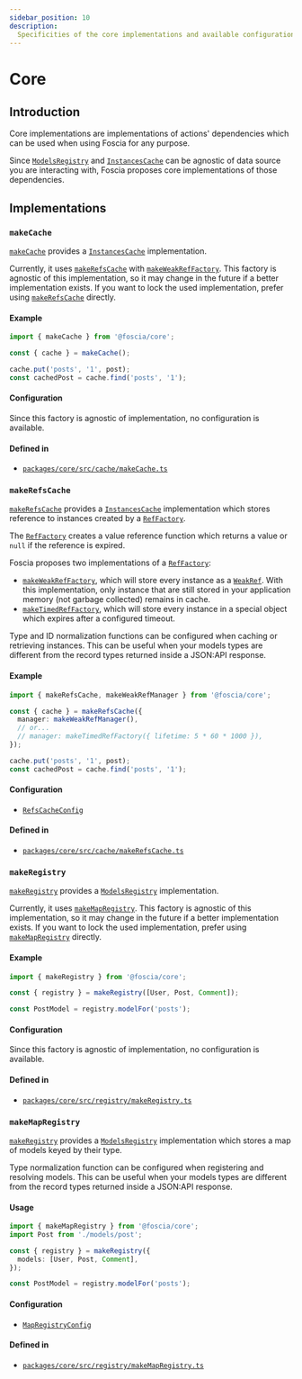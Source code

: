 ```yaml
---
sidebar_position: 10
description:
  Specificities of the core implementations and available configuration.
---
```


# Core

## Introduction

Core implementations are implementations of actions' dependencies which can be
used when using Foscia for any purpose.

Since [`ModelsRegistry`](/docs/api/@foscia/core/type-aliases/ModelsRegistry) and
[`InstancesCache`](/docs/api/@foscia/core/type-aliases/InstancesCache) can be agnostic of
data source you are interacting with,
Foscia proposes core implementations of those dependencies.

## Implementations

### `makeCache`

[`makeCache`](/docs/api/@foscia/core/functions/makeCache) provides a
[`InstancesCache`](/docs/api/@foscia/core/type-aliases/InstancesCache) implementation.

Currently, it uses [`makeRefsCache`](#makerefscache) with
[`makeWeakRefFactory`](/docs/api/@foscia/core/functions/makeWeakRefFactory).
This factory is agnostic of this implementation, so it may change in the future
if a better implementation exists. If you want to lock the used implementation,
prefer using [`makeRefsCache`](#makerefscache) directly.

#### Example

```typescript
import { makeCache } from '@foscia/core';

const { cache } = makeCache();

cache.put('posts', '1', post);
const cachedPost = cache.find('posts', '1');
```

#### Configuration

Since this factory is agnostic of implementation, no configuration is available.

#### Defined in

- [`packages/core/src/cache/makeCache.ts`](https://github.com/foscia-dev/foscia/blob/main/packages/core/src/cache/makeCache.ts)

### `makeRefsCache`

[`makeRefsCache`](/docs/api/@foscia/core/functions/makeRefsCache) provides a
[`InstancesCache`](/docs/api/@foscia/core/type-aliases/InstancesCache) implementation
which stores reference to instances created by a
[`RefFactory`](/docs/api/@foscia/core/type-aliases/RefFactory).

The [`RefFactory`](/docs/api/@foscia/core/type-aliases/RefFactory) creates
a value reference function which returns a value or `null` if the reference
is expired.

Foscia proposes two implementations of a
[`RefFactory`](/docs/api/@foscia/core/type-aliases/RefFactory):

- [`makeWeakRefFactory`](/docs/api/@foscia/core/functions/makeWeakRefFactory),
  which will store every instance as a
  [`WeakRef`](https://developer.mozilla.org/docs/Web/JavaScript/Reference/Global_Objects/WeakRef).
  With this implementation, only instance that are still stored in your
  application memory (not garbage collected) remains in cache.
- [`makeTimedRefFactory`](/docs/api/@foscia/core/functions/makeTimedRefFactory),
  which will store every instance in a special object which expires after a
  configured timeout.

Type and ID normalization functions can be configured
when caching or retrieving instances. This can be useful when your models types
are different from the record types returned inside a JSON:API response.

#### Example

```typescript
import { makeRefsCache, makeWeakRefManager } from '@foscia/core';

const { cache } = makeRefsCache({
  manager: makeWeakRefManager(),
  // or...
  // manager: makeTimedRefFactory({ lifetime: 5 * 60 * 1000 }),
});

cache.put('posts', '1', post);
const cachedPost = cache.find('posts', '1');
```

#### Configuration

- [`RefsCacheConfig`](/docs/api/@foscia/core/type-aliases/RefsCacheConfig)

#### Defined in

- [`packages/core/src/cache/makeRefsCache.ts`](https://github.com/foscia-dev/foscia/blob/main/packages/core/src/cache/makeRefsCache.ts)

### `makeRegistry`

[`makeRegistry`](/docs/api/@foscia/core/functions/makeRegistry) provides a
[`ModelsRegistry`](/docs/api/@foscia/core/type-aliases/ModelsRegistry) implementation.

Currently, it uses [`makeMapRegistry`](#makemapregistry). This factory is
agnostic of this implementation, so it may change in the future if a better
implementation exists. If you want to lock the used implementation, prefer
using [`makeMapRegistry`](#makemapregistry) directly.

#### Example

```typescript
import { makeRegistry } from '@foscia/core';

const { registry } = makeRegistry([User, Post, Comment]);

const PostModel = registry.modelFor('posts');
```

#### Configuration

Since this factory is agnostic of implementation, no configuration is available.

#### Defined in

- [`packages/core/src/registry/makeRegistry.ts`](https://github.com/foscia-dev/foscia/blob/main/packages/core/src/registry/makeRegistry.ts)

### `makeMapRegistry`

[`makeRegistry`](/docs/api/@foscia/core/functions/makeRegistry) provides a
[`ModelsRegistry`](/docs/api/@foscia/core/type-aliases/ModelsRegistry) implementation
which stores a map of models keyed by their type.

Type normalization function can be configured
when registering and resolving models. This can be useful when your models types
are different from the record types returned inside a JSON:API response.

#### Usage

```typescript
import { makeMapRegistry } from '@foscia/core';
import Post from './models/post';

const { registry } = makeRegistry({
  models: [User, Post, Comment],
});

const PostModel = registry.modelFor('posts');
```

#### Configuration

- [`MapRegistryConfig`](/docs/api/@foscia/core/type-aliases/MapRegistryConfig)

#### Defined in

- [`packages/core/src/registry/makeMapRegistry.ts`](https://github.com/foscia-dev/foscia/blob/main/packages/core/src/registry/makeMapRegistry.ts)

